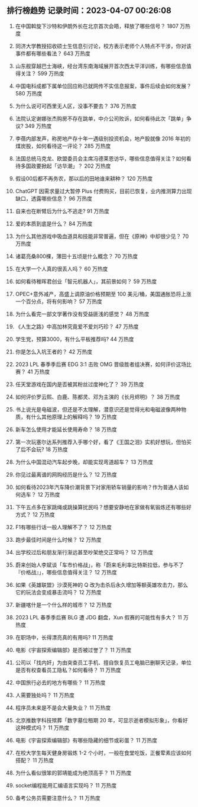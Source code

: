 
## 排行榜趋势 记录时间：2023-04-07 00:26:08
  
  1. 在中国斡旋下沙特和伊朗外长在北京首次会晤，释放了哪些信号？ 1807 万热度
    
  2. 同济大学教授招收硕士生信息引讨论，校方表示老师个人特点不干涉，你对该事件都有哪些看法？ 643 万热度
    
  3. 山东舰穿越巴士海峡，经台湾东南海域展开首次西太平洋训练，有哪些信息值得关注？ 599 万热度
    
  4. 中国电科成都下属单位回应称已就网传不实信息报案，事件后续会如何发展？ 580 万热度
    
  5. 为什么说可可西里无人区，没事不要去？ 376 万热度
    
  6. 法院认定谢娜张杰购房不存在跳单，中介公司败诉，如何看待此次「跳单」争议? 349 万热度
    
  7. 李蓓内部发声，称房地产存十年一遇级别投资机会，地产股就像 2016 年初的煤炭股，如何看待这一评论？ 285 万热度
    
  8. 法国总统马克龙、欧盟委员会主席冯德莱恩访华，哪些信息值得关注？如何看待多国政要掀起「访华潮」？ 202 万热度
    
  9. 假设00后都不再务农，那以后的田地谁来耕种？ 120 万热度
    
  10. ChatGPT 因需求量过大暂停 Plus 付费购买，目前已恢复，业内推测算力出现缺口，透露哪些信息？ 96 万热度
    
  11. 自来也在断臂后为什么不逃走? 91 万热度
    
  12. 爱的本质到底是什么？ 84 万热度
    
  13. 为什么其他游戏中吸血道具和技能非常普遍，但在《原神》中却很少见？ 70 万热度
    
  14. 诸葛亮桑800棵，薄田十五顷是什么概念？ 70 万热度
    
  15. 在大学一个人真的很丢人吗？ 60 万热度
    
  16. 如何看待稚晖君创业「智元机器人」，其前景如何？ 59 万热度
    
  17. OPEC+意外减产，高盛上调原油价格预期至 100 美元/桶，美国通胀恐将上涨一个百分点，将有何影响？ 57 万热度
    
  18. 为什么看完一部文学著作没有受益匪浅的感觉？ 48 万热度
    
  19. 《人生之路》中高加林究竟爱不爱刘巧珍？ 47 万热度
    
  20. 学生党，预算3000，有什么平板推荐吗? 44 万热度
    
  21. 你是怎么入坑王者的？ 42 万热度
    
  22. 2023 LPL 春季季后赛 EDG 3:1 击败 OMG 晋级胜者组决赛，如何评价这场比赛？ 41 万热度
    
  23. 任天堂游戏在国内是否被其粉丝过度神化了？ 39 万热度
    
  24. 如何评价罗云熙、白鹿、陈都灵、邓为主演的《长月烬明》？ 38 万热度
    
  25. 书上说光是电磁波，但还是不太理解，潜意识还是觉得光和电磁波像两种物质，有什么其他原理上的解释吗？ 19 万热度
    
  26. 新车怎么使用才能延长使用寿命？ 18 万热度
    
  27. 第一次玩塞尔达系列推荐入手哪个好，看了《王国之泪》实机好想玩，但怕买了后不会玩? 18 万热度
    
  28. 为什么中国混动汽车起步晚，却能实现弯道超车？ 13 万热度
    
  29. 你见过最离谱的网购经历是什么？ 12 万热度
    
  30. 如何看待2023年汽车降价潮背景下对家用轿车销量的影响？作为普通人该如何选车？ 12 万热度
    
  31. 下午五点多在家跳绳或跳操算扰民吗？想要安静地在家做有氧锻炼还有哪些好方式？ 12 万热度
    
  32. F1有哪些行话一般人理解不了？ 12 万热度
    
  33. 跑步最佳时间是什么时候？ 12 万热度
    
  34. 出学校过后和朋友渐行渐远甚至吵架绝交正常吗？ 12 万热度
    
  35. 蔚来创始人李斌谈「车市价格战」，称「蔚来毛利率比特斯拉低，参与不了『价格战』」，哪些信息值得关注？ 12 万热度
    
  36. 如果《英雄联盟》沙漠死神的 Q 改为击杀后永久增加等额英雄攻击力，那么它的玩法会变成暴击流吗？ 12 万热度
    
  37. 新疆喀什是一个什么样的城市？ 12 万热度
    
  38. 2023 LPL 春季季后赛 BLG 遭 JDG 翻盘，Xun 假赛的可能性有多大？ 11 万热度
    
  39. 在职场中，长得漂亮真的有用吗? 11 万热度
    
  40. 电影《宇宙探索编辑部》是否被过誉了？ 11 万热度
    
  41. 公司以「找内奸」为由突查员工手机、擅自恢复员工电脑已删聊天记录，单位是否有权查看员工隐私？如何看待？ 11 万热度
    
  42. 中国旅行必去的地方有哪些？ 11 万热度
    
  43. 人需要独处吗？ 11 万热度
    
  44. 程序员未来是不是会大量失业？ 11 万热度
    
  45. 北京推数字科技殡葬「数字墓位租期 20 年，可显示逝者模拟形象」，你看好这种模式吗？ 11 万热度
    
  46. 电影《宇宙探索编辑部》有哪些隐藏的细节或彩蛋？ 11 万热度
    
  47. 在校大学生每天健身房锻炼 1-2 个小时，一般在食堂吃饭，正餐荤素应该如何搭配？ 11 万热度
    
  48. 为什么看似很笨的郭靖能成为绝顶高手？ 11 万热度
    
  49. socket编程能用汇编语言实现吗？ 11 万热度
    
  50. 备考公务员需要注意什么？ 11 万热度
    